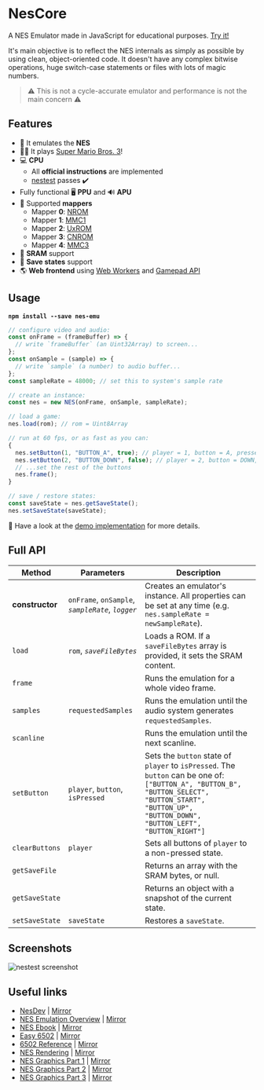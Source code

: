 # NesCore

A NES Emulator made in JavaScript for educational purposes. [Try it!](https://rodri042.github.io/nescore/)

It's main objective is to reflect the NES internals as simply as possible by using clean, object-oriented code. It doesn't have any complex bitwise operations, huge switch-case statements or files with lots of magic numbers.

> ⚠️ This is not a cycle-accurate emulator and performance is not the main concern ⚠️

## Features

- 👾 It emulates the **NES**
- 👨‍🔧 It plays [Super Mario Bros. 3](https://en.wikipedia.org/wiki/Super_Mario_Bros._3)!
- 💻 **CPU**
  - All **official instructions** are implemented
  - [nestest](https://raw.githubusercontent.com/rodri042/nescore/master/public/testroms/nestest.txt) passes ✔️
- Fully functional 🖥️ **PPU** and 🔊 **APU**
- 🔌 Supported **mappers**
  - Mapper **0**: [NROM](https://www.nesdev.org/wiki/NROM)
  - Mapper **1**: [MMC1](https://www.nesdev.org/wiki/MMC1)
  - Mapper **2**: [UxROM](https://www.nesdev.org/wiki/UxROM)
  - Mapper **3**: [CNROM](https://www.nesdev.org/wiki/INES_Mapper_003)
  - Mapper **4**: [MMC3](https://www.nesdev.org/wiki/MMC3)
- 🐏 **SRAM** support
- 💾 **Save states** support
- 🌎 **Web frontend** using [Web Workers](https://www.w3.org/TR/2021/NOTE-workers-20210128/) and [Gamepad API](https://www.w3.org/TR/gamepad/)

## Usage

**`npm install --save nes-emu`**

```js
// configure video and audio:
const onFrame = (frameBuffer) => {
  // write `frameBuffer` (an Uint32Array) to screen...
};
const onSample = (sample) => {
  // write `sample` (a number) to audio buffer...
};
const sampleRate = 48000; // set this to system's sample rate

// create an instance:
const nes = new NES(onFrame, onSample, sampleRate);

// load a game:
nes.load(rom); // rom = Uint8Array

// run at 60 fps, or as fast as you can:
{
  nes.setButton(1, "BUTTON_A", true); // player = 1, button = A, pressed = true
  nes.setButton(2, "BUTTON_DOWN", false); // player = 2, button = DOWN, pressed = false
  // ...set the rest of the buttons
  nes.frame();
}

// save / restore states:
const saveState = nes.getSaveState();
nes.setSaveState(saveState);
```

👀 Have a look at the [demo implementation](https://github.com/rodri042/nescore/tree/master/src/gui) for more details.

## Full API

| Method          | Parameters                                        | Description                                                                                                                                                                                            |
| --------------- | ------------------------------------------------- | ------------------------------------------------------------------------------------------------------------------------------------------------------------------------------------------------------ |
| **constructor** | `onFrame`, `onSample`, _`sampleRate`_, _`logger`_ | Creates an emulator's instance. All properties can be set at any time (e.g. `nes.sampleRate = newSampleRate`).                                                                                         |
| `load`          | `rom`, _`saveFileBytes`_                          | Loads a ROM. If a `saveFileBytes` array is provided, it sets the SRAM content.                                                                                                                         |
| `frame`         |                                                   | Runs the emulation for a whole video frame.                                                                                                                                                            |
| `samples`       | `requestedSamples`                                | Runs the emulation until the audio system generates `requestedSamples`.                                                                                                                                |
| `scanline`      |                                                   | Runs the emulation until the next scanline.                                                                                                                                                            |
| `setButton`     | `player`, `button`, `isPressed`                   | Sets the `button` state of `player` to `isPressed`. The `button` can be one of: `["BUTTON_A", "BUTTON_B", "BUTTON_SELECT", "BUTTON_START", "BUTTON_UP", "BUTTON_DOWN", "BUTTON_LEFT", "BUTTON_RIGHT"]` |
| `clearButtons`  | `player`                                          | Sets all buttons of `player` to a non-pressed state.                                                                                                                                                   |
| `getSaveFile`   |                                                   | Returns an array with the SRAM bytes, or null.                                                                                                                                                         |
| `getSaveState`  |                                                   | Returns an object with a snapshot of the current state.                                                                                                                                                |
| `setSaveState`  | `saveState`                                       | Restores a `saveState`.                                                                                                                                                                                |

## Screenshots

![nestest screenshot](https://raw.githubusercontent.com/rodri042/nescore/master/img/capture-sm.png)

## Useful links

- [NesDev](https://www.nesdev.org/) | [Mirror](https://rodri042.github.io/nes-docs-backup/nesdev-wiki.zip)
- [NES Emulation Overview](https://ltriant.github.io/2019/11/22/nes-emulator.html) | [Mirror](https://rodri042.github.io/nes-docs-backup/nes-emulation-good-bad-tedious/)
- [NES Ebook](https://bugzmanov.github.io/nes_ebook/chapter_1.html) | [Mirror](https://rodri042.github.io/nes-docs-backup/nes-emulator-rust/)
- [Easy 6502](https://skilldrick.github.io/easy6502/) | [Mirror](https://rodri042.github.io/nes-docs-backup/easy6502)
- [6502 Reference](https://web.archive.org/web/20210724004546/http://www.obelisk.me.uk/6502/reference.html) | [Mirror](https://rodri042.github.io/nes-docs-backup/6502-reference.zip)
- [NES Rendering](https://austinmorlan.com/posts/nes_rendering_overview) | [Mirror](https://rodri042.github.io/nes-docs-backup/nes-rendering-overview/)
- [NES Graphics Part 1](http://www.dustmop.io/blog/2015/04/28/nes-graphics-part-1/) | [Mirror](https://rodri042.github.io/nes-docs-backup/nes-graphics-part-1/)
- [NES Graphics Part 2](http://www.dustmop.io/blog/2015/06/08/nes-graphics-part-2/) | [Mirror](https://rodri042.github.io/nes-docs-backup/nes-graphics-part-2/)
- [NES Graphics Part 3](http://www.dustmop.io/blog/2015/12/18/nes-graphics-part-3/) | [Mirror](https://rodri042.github.io/nes-docs-backup/nes-graphics-part-3/)
